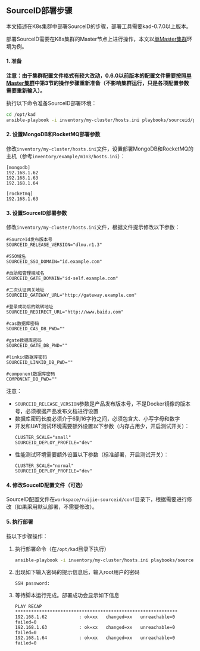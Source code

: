 ## SourceID部署步骤

本文描述在K8s集群中部署SourceID的步骤，部署工具需要kad-0.7.0以上版本。

部署SourceID需要在K8s集群的Master节点上进行操作，本文以[单Master集群](../guide/getting-started.md)环境为例。

#### 1. 准备

**注意：由于集群配置文件格式有较大改动，0.6.0以前版本的配置文件需要按照[单Master集群](../guide/getting-started.md)中第3节的操作步骤重新准备（不影响集群运行，只是各项配置参数需要重新输入）。**

执行以下命令准备SourceID部署环境：

```bash
cd /opt/kad
ansible-playbook -i inventory/my-cluster/hosts.ini playbooks/sourceid/prepare.yml -k
```

#### 2. 设置MongoDB和RocketMQ部署参数

修改`inventory/my-cluster/hosts.ini`文件，设置部署MongoDB和RocketMQ的主机（参考`inventory/example/m1n3/hosts.ini`）：

```
[mongodb]
192.168.1.62
192.168.1.63
192.168.1.64

[rocketmq]
192.168.1.63
```

#### 3. 设置SourceID部署参数

修改`inventory/my-cluster/hosts.ini`文件，根据文件提示修改以下参数：

```
#SourceId发布版本号
SOURCEID_RELEASE_VERSION="dlmu.r1.3"

#SSO域名
SOURCEID_SSO_DOMAIN="id.example.com"

#自助和管理端域名
SOURCEID_GATE_DOMAIN="id-self.example.com"

#二次认证网关地址
SOURCEID_GATEWAY_URL="http://gateway.example.com"

#登录成功后的跳转地址
SOURCEID_REDIRECT_URL="http://www.baidu.com"

#cas数据库密码
SOURCEID_CAS_DB_PWD=""

#gate数据库密码
SOURCEID_GATE_DB_PWD=""

#linkid数据库密码
SOURCEID_LINKID_DB_PWD=""

#component数据库密码
COMPONENT_DB_PWD=""
```

注意：
- `SOURCEID_RELEASE_VERSION`参数是产品发布版本号，不是Docker镜像的版本号，必须根据产品发布文档进行设置
- 数据库密码长度必须介于6到16字符之间，必须包含大、小写字母和数字
- 开发和UAT测试环境需要额外设置以下参数（内存占用少，开启测试开关）：
    ```
    CLUSTER_SCALE="small"
    SOURCEID_DEPLOY_PROFILE="dev"
    ```
- 性能测试环境需要额外设置以下参数（标准部署，开启测试开关）：
    ```
    CLUSTER_SCALE="normal"
    SOURCEID_DEPLOY_PROFILE="dev"
    ```

#### 4. 修改SouceID配置文件（可选）

SourceID配置文件在`workspace/ruijie-sourceid/conf`目录下，根据需要进行修改（如果采用默认部署，不需要修改）。

#### 5. 执行部署

按以下步骤操作：

1. 执行部署命令（在`/opt/kad`目录下执行）
    ```bash
    ansible-playbook -i inventory/my-cluster/hosts.ini playbooks/sourceid/setup.yml -k
    ```
1. 出现如下输入密码的提示信息后，输入root用户的密码
    ```
    SSH password:
    ```
1. 等待脚本运行完成。部署成功会显示如下信息
    ```
    PLAY RECAP *************************************************************
    192.168.1.62            : ok=xx   changed=xx   unreachable=0    failed=0
    192.168.1.63            : ok=xx   changed=xx   unreachable=0    failed=0
    192.168.1.64            : ok=xx   changed=xx   unreachable=0    failed=0
    ```
